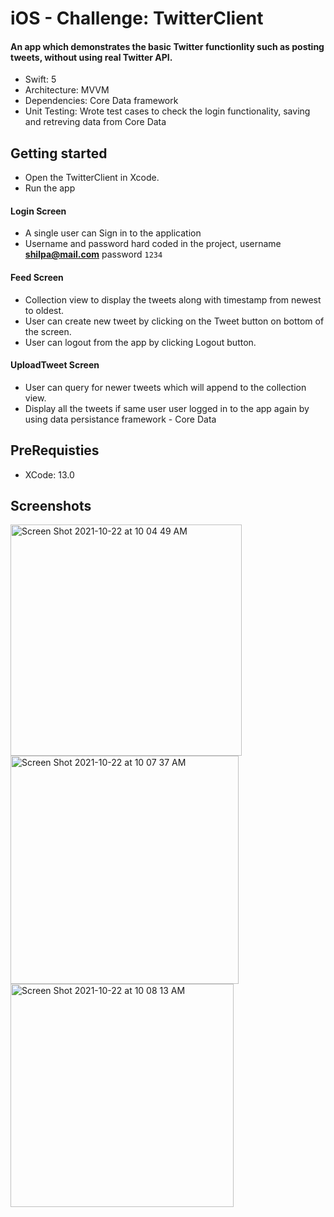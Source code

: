 # iOS - Challenge: TwitterClient
#### An app which demonstrates the basic Twitter functionlity such as posting tweets, without using real Twitter API.
* Swift: 5
* Architecture: MVVM
* Dependencies: Core Data framework
* Unit Testing: Wrote test cases to check the login functionality, saving and retreving data from Core Data 
## Getting started
* Open the TwitterClient in Xcode.
* Run the app
#### Login Screen
* A single user can Sign in to the application
* Username and password hard coded in the project, username <b>shilpa@mail.com</b> password `1234`
#### Feed Screen
* Collection view to display the tweets along with timestamp from newest to oldest.
* User can create new tweet by clicking on the Tweet button on bottom of the screen.
* User can logout from the app by clicking Logout button.
#### UploadTweet Screen
* User can query for newer tweets which will append to the collection view.
* Display all the tweets if same user user logged in to the app again by using data persistance framework - Core Data
## PreRequisties
* XCode: 13.0
## Screenshots
<img width="370" alt="Screen Shot 2021-10-22 at 10 04 49 AM" src="https://user-images.githubusercontent.com/30163040/138472298-a4860ed8-28f6-4a3e-b00d-3c0d57a4c73b.png"> <img width="365" alt="Screen Shot 2021-10-22 at 10 07 37 AM" src="https://user-images.githubusercontent.com/30163040/138472341-acf56a65-e84f-4276-b2b3-e602f5441fbf.png">
<img width="357" alt="Screen Shot 2021-10-22 at 10 08 13 AM" src="https://user-images.githubusercontent.com/30163040/138472365-9efe8748-a727-43b3-94ea-194963881d5d.png">
